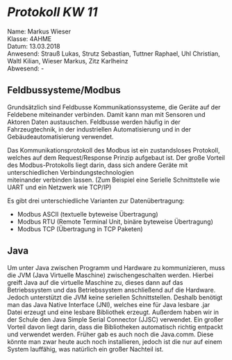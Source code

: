 # *Protokoll KW 11*

  Name: Markus Wieser   
  Klasse: 4AHME   
  Datum: 13.03.2018   
  Anwesend: Strauß Lukas, Strutz Sebastian, Tuttner Raphael, Uhl Christian, Waltl Kilian, Wieser Markus, Zitz Karlheinz    
  Abwesend: -
  
  ## Feldbussysteme/Modbus
  
  Grundsätzlich sind Feldbusse Kommunikationssysteme, die Geräte auf der Feldebene miteinander verbinden.
  Damit kann man mit Sensoren und Aktoren Daten austauschen. Feldbusse werden häufig in der Fahrzeugtechnik,
  in der industriellen Automatisierung und in der Gebäudeautomatisierung verwendet.
  
  Das Kommunikationsprotokoll des Modbus ist ein zustandsloses Protokoll, welches auf dem Request/Response Prinzip aufgebaut ist.
  Der große Vorteil des Modbus-Protokolls liegt darin, dass sich andere Geräte mit unterschiedlichen Verbindungstechnologien     
  miteinander verbinden lassen. (Zum Beispiel eine Serielle Schnittstelle wie UART und ein Netzwerk wie TCP/IP)

  Es gibt drei unterschiedliche Varianten zur Datenübertragung:

  * Modbus ASCII   (textuelle byteweise Übertragung)     
  * Modbus RTU     (Remote Terminal Unit, binäre byteweise Übertragung)      
  * Modbus TCP     (Übertragung in TCP Paketen)   

  ## Java
 
  Um unter Java zwischen Programm und Hardware zu kommunizieren, muss die JVM (Java Virtuelle Maschine)
  zwischengeschalten werden. Hierbei greift Java auf die virtuelle Maschine zu, dieses dann auf das
  Betriebssystem und das Betriebssystem anschließend auf die Hardware. Jedoch unterstützt die JVM
  keine seriellen Schnittstellen. Deshalb benötigt man das Java Native Interface (JNI), welches
  eine für Java lesbare .jar Datei erzeugt und eine lesbare Bibliothek erzeugt. 
  Außerdem haben wir in der Schule den Java Simple Serial Connector (JJSC) verwendet. Ein großer
  Vorteil davon liegt darin, dass die Bibliotheken automatisch richtig entpackt und verwendet werden.
  Früher gab es auch noch die Java.comm. Diese könnte man zwar heute auch noch installieren, jedoch
  ist die nur auf einem System lauffähig, was natürlich ein großer Nachteil ist.
